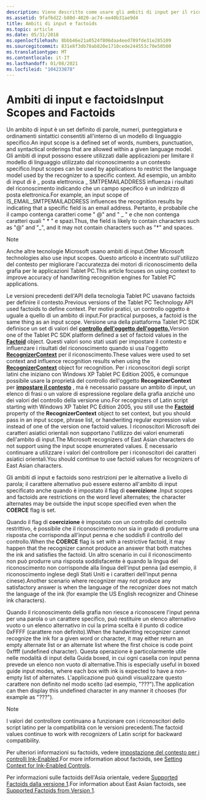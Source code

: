 ```yaml
---
description: Viene descritto come usare gli ambiti di input per il riconoscimento.
ms.assetid: 9faf6d22-b80d-4020-ac74-ee40b31ae9d4
title: Ambiti di input e factoids
ms.topic: article
ms.date: 05/31/2018
ms.openlocfilehash: 8bbb46e21a0524f806daa4eed789fde31e285109
ms.sourcegitcommit: 831e8f3db78ab820e1710cede244553c70e50500
ms.translationtype: MT
ms.contentlocale: it-IT
ms.lasthandoff: 01/08/2021
ms.locfileid: "104233878"
---
```

# <a name="input-scopes-and-factoids"></a><span data-ttu-id="4070c-103">Ambiti di input e factoids</span><span class="sxs-lookup"><span data-stu-id="4070c-103">Input Scopes and Factoids</span></span>

<span data-ttu-id="4070c-104">Un ambito di input è un set definito di parole, numeri, punteggiatura e ordinamenti sintattici consentiti all'interno di un modello di linguaggio specifico.</span><span class="sxs-lookup"><span data-stu-id="4070c-104">An input scope is a defined set of words, numbers, punctuation, and syntactical orderings that are allowed within a given language model.</span></span> <span data-ttu-id="4070c-105">Gli ambiti di input possono essere utilizzati dalle applicazioni per limitare il modello di linguaggio utilizzato dal riconoscimento a un contesto specifico.</span><span class="sxs-lookup"><span data-stu-id="4070c-105">Input scopes can be used by applications to restrict the language model used by the recognizer to a specific context.</span></span> <span data-ttu-id="4070c-106">Ad esempio, un ambito di input di è \_ posta elettronica \_ SMTPEMAILADDRESS influenza i risultati del riconoscimento indicando che un campo specifico è un indirizzo di posta elettronica.</span><span class="sxs-lookup"><span data-stu-id="4070c-106">For example, an input scope of IS\_EMAIL\_SMTPEMAILADDRESS influences the recognition results by indicating that a specific field is an email address.</span></span> <span data-ttu-id="4070c-107">Pertanto, è probabile che il campo contenga caratteri come " @" and " \_ " e che non contenga caratteri quali " \* " e spazi.</span><span class="sxs-lookup"><span data-stu-id="4070c-107">Thus, the field is likely to contain characters such as "@" and "\_", and it may not contain characters such as "\*" and spaces.</span></span>

> [!Note]  
> <span data-ttu-id="4070c-108">Anche altre tecnologie Microsoft usano ambiti di input.</span><span class="sxs-lookup"><span data-stu-id="4070c-108">Other Microsoft technologies also use input scopes.</span></span> <span data-ttu-id="4070c-109">Questo articolo è incentrato sull'utilizzo del contesto per migliorare l'accuratezza dei motori di riconoscimento della grafia per le applicazioni Tablet PC.</span><span class="sxs-lookup"><span data-stu-id="4070c-109">This article focuses on using context to improve accuracy of handwriting recognition engines for Tablet PC applications.</span></span>

 

<span data-ttu-id="4070c-110">Le versioni precedenti dell'API della tecnologia Tablet PC usavano factoids per definire il contesto.</span><span class="sxs-lookup"><span data-stu-id="4070c-110">Previous versions of the Tablet PC Technology API used factoids to define context.</span></span> <span data-ttu-id="4070c-111">Per motivi pratici, un controllo oggetto è uguale a quello di un ambito di input.</span><span class="sxs-lookup"><span data-stu-id="4070c-111">For practical purposes, a factoid is the same thing as an input scope.</span></span> <span data-ttu-id="4070c-112">Versione una della piattaforma Tablet PC SDK definisce un set di valori del [**controllo dell'oggetto dell'oggetto.**](factoid-constants.md)</span><span class="sxs-lookup"><span data-stu-id="4070c-112">Version one of the Tablet PC SDK platform defined a set of factoid values in the [**Factoid**](factoid-constants.md) object.</span></span> <span data-ttu-id="4070c-113">Questi valori sono stati usati per impostare il contesto e influenzare i risultati del riconoscimento quando si usa l'oggetto [**RecognizerContext**](inkrecognizercontext-class.md) per il riconoscimento.</span><span class="sxs-lookup"><span data-stu-id="4070c-113">These values were used to set context and influence recognition results when using the [**RecognizerContext**](inkrecognizercontext-class.md) object for recognition.</span></span> <span data-ttu-id="4070c-114">Per i riconoscitori degli script latini che iniziano con Windows XP Tablet PC Edition 2005, è comunque possibile usare la proprietà del controllo dell'oggetto **RecognizerContext** per [**impostare il contesto**](/windows/desktop/api/msinkaut/nf-msinkaut-iinkrecognizercontext-get_factoid) , ma è necessario passare un ambito di input, un elenco di frasi o un valore di espressione regolare della grafia anziché uno dei valori del controllo della versione uno.</span><span class="sxs-lookup"><span data-stu-id="4070c-114">For recognizers of Latin script starting with Windows XP Tablet PC Edition 2005, you still use the [**Factoid**](/windows/desktop/api/msinkaut/nf-msinkaut-iinkrecognizercontext-get_factoid) property of the **RecognizerContext** object to set context, but you should pass in an input scope, phrase list, or handwriting regular expression value instead of one of the version one factoid values.</span></span> <span data-ttu-id="4070c-115">I riconoscitori Microsoft dei caratteri asiatici orientali non supportano l'utilizzo dei valori enumerati dell'ambito di input.</span><span class="sxs-lookup"><span data-stu-id="4070c-115">The Microsoft recognizers of East Asian characters do not support using the input scope enumerated values.</span></span> <span data-ttu-id="4070c-116">È necessario continuare a utilizzare i valori del controllore per i riconoscitori dei caratteri asiatici orientali.</span><span class="sxs-lookup"><span data-stu-id="4070c-116">You should continue to use factoid values for recognizers of East Asian characters.</span></span>

<span data-ttu-id="4070c-117">Gli ambiti di input e factoids sono restrizioni per le alternative a livello di parola; il carattere alternativo può essere esterno all'ambito di input specificato anche quando è impostato il flag di **coercizione** .</span><span class="sxs-lookup"><span data-stu-id="4070c-117">Input scopes and factoids are restrictions on the word level alternates; the character alternates may be outside the input scope specified even when the **COERCE** flag is set.</span></span>

<span data-ttu-id="4070c-118">Quando il flag di **coercizione** è impostato con un controllo del controllo restrittivo, è possibile che il riconoscimento non sia in grado di produrre una risposta che corrisponda all'input penna e che soddisfi il controllo del controllo.</span><span class="sxs-lookup"><span data-stu-id="4070c-118">When the **COERCE** flag is set with a restrictive factoid, it may happen that the recognizer cannot produce an answer that both matches the ink and satisfies the factoid.</span></span> <span data-ttu-id="4070c-119">Un altro scenario in cui il riconoscimento non può produrre una risposta soddisfacente è quando la lingua del riconoscimento non corrisponde alla lingua dell'input penna (ad esempio, il riconoscimento inglese degli Stati Uniti e i caratteri dell'input penna cinese).</span><span class="sxs-lookup"><span data-stu-id="4070c-119">Another scenario where recognizer may not produce any satisfactory answer is when the language of the recognizer does not match the language of the ink (for example the US English recognizer and Chinese ink characters).</span></span>

<span data-ttu-id="4070c-120">Quando il riconoscimento della grafia non riesce a riconoscere l'input penna per una parola o un carattere specifico, può restituire un elenco alternativo vuoto o un elenco alternativo in cui la prima scelta è il punto di codice 0xFFFF (carattere non definito).</span><span class="sxs-lookup"><span data-stu-id="4070c-120">When the handwriting recognizer cannot recognize the ink for a given word or character, it may either return an empty alternate list or an alternate list where the first choice is code point 0xffff (undefined character).</span></span> <span data-ttu-id="4070c-121">Questa operazione è particolarmente utile nelle modalità di input della Guida boxed, in cui ogni casella con input penna prevede un elenco non vuoto di alternative.</span><span class="sxs-lookup"><span data-stu-id="4070c-121">This is especially useful in boxed guide input modes, where each box with ink is expected to have a non-empty list of alternates.</span></span> <span data-ttu-id="4070c-122">L'applicazione può quindi visualizzare questo carattere non definito nel modo scelto (ad esempio, "???").</span><span class="sxs-lookup"><span data-stu-id="4070c-122">The application can then display this undefined character in any manner it chooses (for example as "???").</span></span>

> [!Note]  
> <span data-ttu-id="4070c-123">I valori del controllore continuano a funzionare con i riconoscitori dello script latino per la compatibilità con le versioni precedenti.</span><span class="sxs-lookup"><span data-stu-id="4070c-123">The factoid values continue to work with recognizers of Latin script for backward compatibility.</span></span>

 

<span data-ttu-id="4070c-124">Per ulteriori informazioni su factoids, vedere [impostazione del contesto per i controlli Ink-Enabled](setting-context-for-ink-enabled-controls.md).</span><span class="sxs-lookup"><span data-stu-id="4070c-124">For more information about factoids, see [Setting Context for Ink-Enabled Controls](setting-context-for-ink-enabled-controls.md).</span></span>

<span data-ttu-id="4070c-125">Per informazioni sulle factoids dell'Asia orientale, vedere [Supported Factoids dalla versione 1](supported-factoids-from-version-1.md).</span><span class="sxs-lookup"><span data-stu-id="4070c-125">For information about East Asian factoids, see [Supported Factoids from Version 1](supported-factoids-from-version-1.md).</span></span>

 

 



